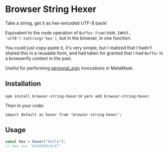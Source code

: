 # Browser String Hexer

Take a string, get it as hex-encoded UTF-8 back!

Equivalent to the node operation of `Buffer.from(YOUR_INPUT, 'utf8').toString('hex')`, but in the browser, in one function.

You could just copy-paste it, it's very simple, but I realized that I hadn't shared this in a reusable form, and had taken for granted that I had `Buffer` in a browserify context in the past.

Useful for performing [personal_sign](https://metamask.github.io/api-playground/api-documentation/#personal_sign) invocations in MetaMask.

## Installation

`npm install browser-string-hexer` or `yarn add browser-string-hexer`.

Then in your code:

```
import default as hexer from 'browser-string-hexer';
```

## Usage

```javascript
const hex = hexer("hello");
// hex === '0x68656c6c6f'
```

